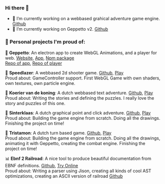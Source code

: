 ### Hi there 👋

- 🔭 I’m currently working on a webbased grahical adventure game engine. [Github](https://github.com/matthijsgroen/point-n-click)
- 🔭 I’m currently working on Geppetto v2. [Github](https://geppetto.js.org)

### 🏁 Personal projects I'm proud of:

🌲 **Geppetto**: An electron app to create WebGL Animations, and a player for web. [Website](https://geppetto.js.org), [App](https://www.electronjs.org/apps/geppetto), [Npm package](https://www.npmjs.com/package/geppetto-player)  
[Repo of app](https://github.com/matthijsgroen/geppetto), [Repo of player](https://github.com/matthijsgroen/geppetto-player)

🚀 **Speedlazer**: A webbased 2d shooter game. [Github](https://github.com/speedlazer/speedlazer), [Play](https://speedlazer.net/)  
Proud about: GameController support. First WebGL Game with own shaders, own textures, own particle engine.

📖 **Koerier van de koning**: A dutch webbased text adventure. [Github](https://github.com/matthijsgroen/tekst-avontuur), [Play](https://tekstavontuur.nl/) 
Proud about: Writing the stories and defining the puzzles. I really love the story and puzzles of this one.

🎁 **Sinterklaas**: A dutch graphical point and click adventure. [Github](https://github.com/matthijsgroen/sinterklaas), [Play](https://thaisi.itch.io/hiddo)  
Proud about: Building the game engine from scratch. Doing all the drawings. Finishing the project on time!

🎁 **Tristamon**: A dutch turn based game. [Github](https://github.com/matthijsgroen/sinterklaas2021), [Play](https://matthijsgroen.github.io/sinterklaas2021/)  
Proud about: Building the game engine from scratch. Doing all the drawings, animating it with Geppetto, creating the combat engine. Finishing the project on time!

📊 **Ebnf 2 Railroad**: A nice tool to produce beautiful documentation from EBNF definitions. [Github](https://github.com/matthijsgroen/ebnf2railroad), [Try Online](https://matthijsgroen.github.io/ebnf2railroad/)  
Proud about: Writing a parser using Jison, creating all kinds of cool AST optimizations, creating an ASCII version of railroad [Github](https://github.com/matthijsgroen/utf-railroad)

